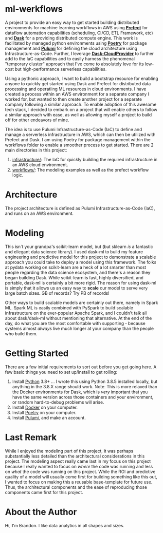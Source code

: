 # ml-werkflows

A project to provide an easy way to get started building distributed environments for machine learning workflows in AWS using [__Prefect__](https://www.prefect.io/) for dataflow automation capabilities (scheduling, CI/CD, ETL Framework, etc) and [__Dask__](https://docs.dask.org/en/latest/why.html) for a providing distributed compute engine. This work is facilitated by managed python environments using [__Poetry__](https://python-poetry.org/docs/basic-usage/) for package management and [__Pulumi__](https://www.pulumi.com/docs/) for defining the cloud architecture using Infrastructure-as-Code. Further, I leverage [__Dask-CloudProvider__](https://cloudprovider.dask.org/en/latest/) to further add to the IaC capabilities and to easily harness the phenomenal "temporary cluster" approach that I've come to absolutely love for its low-cost but high-performance serverless capabilities.

Using a pythonic approach, I want to build a bootstrap resource for enabling anyone to quickly get started using Dask and Prefect for distributed data processing and operatiing ML resources in cloud environments. I have created a process within an AWS environment for a separate company I worked for, but wanted to then create another project for a separate company following a similar approach. To enable adoption of this awesome tech stack, I decided to embark on a project that will enable others to follow a similar approach with ease, as well as allowing myself a project to build off for other endeavors of mine.

The idea is to use Pulumi Infrastructure-as-Code (IaC) to define and manage a serverless infrastructure in AWS, which can then be utilized with Prefect and Dask. I am using Poetry for package management within the workflows folder to enable a smoother process to get started. There are 2 main directories in this project:

1. [infrastructure/](infrastructure/): The IaC for quickly building the required infrastructure in an AWS cloud environment.
2. [workflows/](workflows/): The modeling examples as well as the prefect workflow logic.



# Architecture

The project architecture is defined as Pulumi Infrastructure-as-Code (IaC), and runs on an AWS environment. 



# Modeling

This isn't your grandpa's scikit-learn model, but (but sklearn _is_ a fantastic and ellegant data science library). I used dask-ml to build my feature engineering and predictive model for this project to demonstrate a scalable approach you could take to deploy a model using this framework. The folks at pydata working on scikit-learn are a heck of a lot smarter than most people regarding the data science ecosystem, and there's a reason they began building Dask. While scikit-learn is fast, highly diversified, and portable, dask-ml is certainly a bit more rigid. The reason for using dask-ml is simply that it allows us an easy way to __scale__ our model to serve very large batch sizes. GB of records? Try PB of records! 

Other ways to build scalable models are certainly out there, namely in Spark ML. Spark ML is easily combined with PySpark to build scalable infrastructure on the ever-popular Apache Spark, and I couldn't talk all about dask/dask-ml without mentioning that alternative. At the end of the day, do what you are the most comfortable with supporting - because systems almost _always_ live much longer at your company than the people who build them.


# Getting Started
There are a few initial requirements to sort out before you get going here. A few basic things you need to set up/install to get rolling:

1. Install [Python](https://www.python.org/downloads/) 3.8+ ... I wrote this using Python 3.8.5 installed locally, but anything in the 3.8.X range should work. Note: This is more relaxed than the Docker environments for Dask, which is _very_ important that you have the same version across those containers and your environment, or random hard-to-debug problems will arise.
2. Install [Docker](https://docs.docker.com/get-docker/) on your computer.
3. Install [Poetry](https://python-poetry.org/docs/) on your computer.
4. Install [Pulumi](https://www.pulumi.com/docs/get-started/aws/begin/), and make an account.



# Last Remark

While I enjoyed the modeling part of this project, it was perhaps substantially less detailed than the architectural considerations in this project. The modeling aspect really came last in my focus on this project because I really wanted to focus on _where_ the code was running and less on _what_ the code was running on this project. While the ROI and predictive quality of a model will usually come first for building something like this out, I wanted to focus on making this a reusable base-template for future use. Thus, the architectural components and the ease of reproducing those components came first for this project.



# About the Author

Hi, I'm Brandon. I like data analytics in all shapes and sizes.


